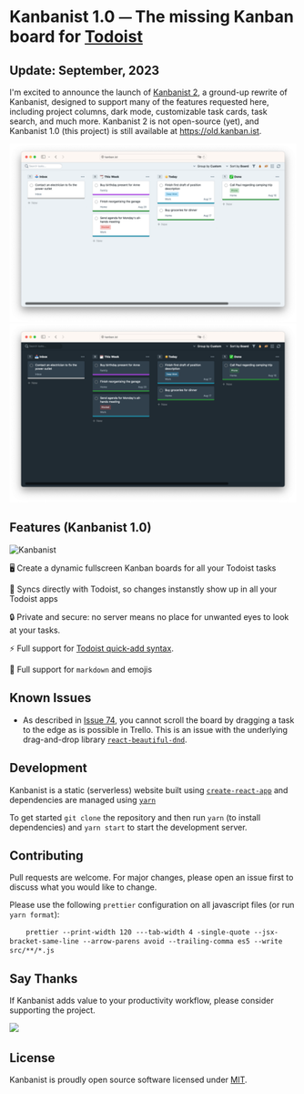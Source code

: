 # Kanbanist 1.0 ⏤ The missing Kanban board for [Todoist](https://todoist.com/)

## Update: September, 2023

I'm excited to announce the launch of [Kanbanist 2](https://kanban.ist), a ground-up rewrite of Kanbanist, designed to support many of the features requested here, including project columns, dark mode, customizable task cards, task search, and much more. Kanbanist 2 is not open-source (yet), and Kanbanist 1.0 (this project) is still available at https://old.kanban.ist.

![Kanbanist](src/pages/home-light.png#gh-light-mode-only "Kanbanist 2")
![Kanbanist](src/pages/home-dark.png#gh-dark-mode-only "Kanbanist 2")

## Features (Kanbanist 1.0)

![Kanbanist](src/pages/kanbanist.png?raw=true "Kanbanist")

🖥️ Create a dynamic fullscreen Kanban boards for all your Todoist tasks

🔁 Syncs directly with Todoist, so changes instanstly show up in all your Todoist apps

🔒 Private and secure: no server means no place for unwanted eyes to look at your tasks.

⚡️ Full support for [Todoist quick-add syntax](https://support.todoist.com/hc/en-us/articles/115001745265-Task-Quick-Add).

🎉 Full support for `markdown` and emojis


## Known Issues

- As described in [Issue 74](https://github.com/mwakerman/kanbanist/issues/74), you cannot scroll the board by dragging a task to the edge as is possible in Trello. This is an issue with the underlying drag-and-drop library [`react-beautiful-dnd`](https://github.com/atlassian/react-beautiful-dnd).

## Development

Kanbanist is a static (serverless) website built using [`create-react-app`](https://github.com/facebook/create-react-app) and dependencies are managed using [`yarn`](https://yarnpkg.com/en/)

To get started `git clone` the repository and then run `yarn` (to install dependencies) and `yarn start` to start the development server.

## Contributing

Pull requests are welcome. For major changes, please open an issue first to discuss what you would like to change.

Please use the following `prettier` configuration on all javascript files (or run `yarn format`):


		prettier --print-width 120 ---tab-width 4 -single-quote --jsx-bracket-same-line --arrow-parens avoid --trailing-comma es5 --write src/**/*.js

## Say Thanks

If Kanbanist adds value to your productivity workflow, please consider supporting the project.


<a href="https://www.buymeacoffee.com/RUZ5hab"><img src="https://img.buymeacoffee.com/button-api/?text=&emoji=&slug=RUZ5hab&button_colour=FFDD00&font_colour=000000&font_family=Bree&outline_colour=000000&coffee_colour=ffffff" /></a>


## License
Kanbanist is proudly open source software licensed under [MIT](LICENSE).
